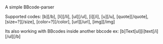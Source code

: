 A simple BBcode-parser

Supported codes: [b][/b], [li][/li\], [ul][/ul], [i][/i], [u][/u], [quote][/quote], [size=?][/size], [color=?][/color\], [url][/url], [img][/img]

Its also working with BBcodes inside another bbcode ex: [b]Text[ul][i]text[/i][/ul][/b]
